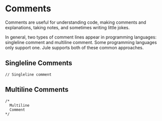 # Comments
Comments are useful for understanding code, making comments and explanations, taking notes, and sometimes writing little jokes.

In general, two types of comment lines appear in programming languages: singleline comment and multiline comment. Some programming languages only support one. Jule supports both of these common approaches.

## Singleline Comments
```jule
// Singleline comment
```

## Multiline Comments
```jule
/*
  Multiline
  Comment
*/
```